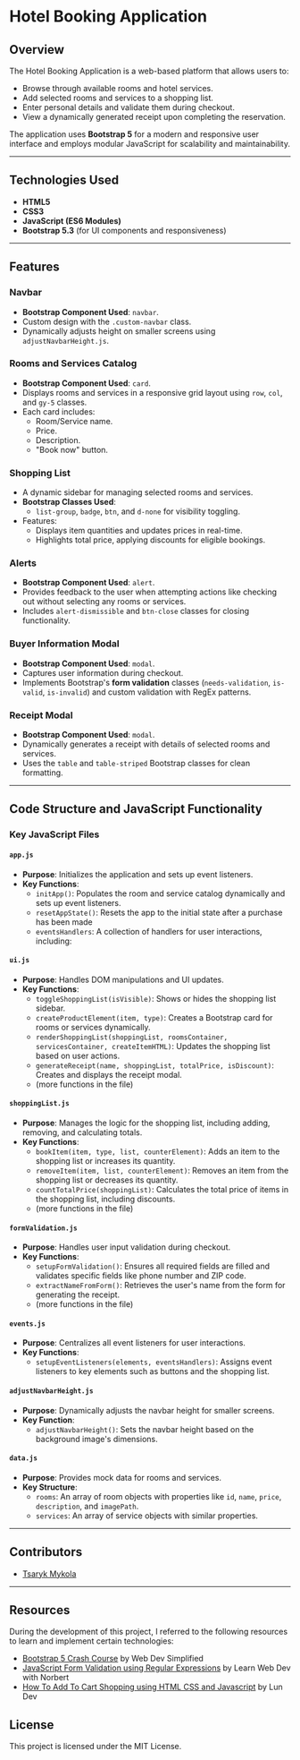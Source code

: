 # Hotel Booking Application

## Overview

The Hotel Booking Application is a web-based platform that allows users to:

- Browse through available rooms and hotel services.
- Add selected rooms and services to a shopping list.
- Enter personal details and validate them during checkout.
- View a dynamically generated receipt upon completing the reservation.

The application uses **Bootstrap 5** for a modern and responsive user interface and employs modular JavaScript for scalability and maintainability.

---

## Technologies Used

- **HTML5**
- **CSS3**
- **JavaScript (ES6 Modules)**
- **Bootstrap 5.3** (for UI components and responsiveness)

---

## Features

### Navbar

- **Bootstrap Component Used**: `navbar`.
- Custom design with the `.custom-navbar` class.
- Dynamically adjusts height on smaller screens using `adjustNavbarHeight.js`.

### Rooms and Services Catalog

- **Bootstrap Component Used**: `card`.
- Displays rooms and services in a responsive grid layout using `row`, `col`, and `gy-5` classes.
- Each card includes:
  - Room/Service name.
  - Price.
  - Description.
  - "Book now" button.

### Shopping List

- A dynamic sidebar for managing selected rooms and services.
- **Bootstrap Classes Used**:
  - `list-group`, `badge`, `btn`, and `d-none` for visibility toggling.
- Features:
  - Displays item quantities and updates prices in real-time.
  - Highlights total price, applying discounts for eligible bookings.

### Alerts

- **Bootstrap Component Used**: `alert`.
- Provides feedback to the user when attempting actions like checking out without selecting any rooms or services.
- Includes `alert-dismissible` and `btn-close` classes for closing functionality.

### Buyer Information Modal

- **Bootstrap Component Used**: `modal`.
- Captures user information during checkout.
- Implements Bootstrap's **form validation** classes (`needs-validation`, `is-valid`, `is-invalid`) and custom validation with RegEx patterns.

### Receipt Modal

- **Bootstrap Component Used**: `modal`.
- Dynamically generates a receipt with details of selected rooms and services.
- Uses the `table` and `table-striped` Bootstrap classes for clean formatting.

---

## Code Structure and JavaScript Functionality

### Key JavaScript Files

#### `app.js`

- **Purpose**: Initializes the application and sets up event listeners.
- **Key Functions**:
  - `initApp()`: Populates the room and service catalog dynamically and sets up event listeners.
  - `resetAppState()`: Resets the app to the initial state after a purchase has been made
  - `eventsHandlers`: A collection of handlers for user interactions, including:

#### `ui.js`

- **Purpose**: Handles DOM manipulations and UI updates.
- **Key Functions**:
  - `toggleShoppingList(isVisible)`: Shows or hides the shopping list sidebar.
  - `createProductElement(item, type)`: Creates a Bootstrap card for rooms or services dynamically.
  - `renderShoppingList(shoppingList, roomsContainer, servicesContainer, createItemHTML)`: Updates the shopping list based on user actions.
  - `generateReceipt(name, shoppingList, totalPrice, isDiscount)`: Creates and displays the receipt modal.
  - (more functions in the file)

#### `shoppingList.js`

- **Purpose**: Manages the logic for the shopping list, including adding, removing, and calculating totals.
- **Key Functions**:
  - `bookItem(item, type, list, counterElement)`: Adds an item to the shopping list or increases its quantity.
  - `removeItem(item, list, counterElement)`: Removes an item from the shopping list or decreases its quantity.
  - `countTotalPrice(shoppingList)`: Calculates the total price of items in the shopping list, including discounts.
  - (more functions in the file)

#### `formValidation.js`

- **Purpose**: Handles user input validation during checkout.
- **Key Functions**:
  - `setupFormValidation()`: Ensures all required fields are filled and validates specific fields like phone number and ZIP code.
  - `extractNameFromForm()`: Retrieves the user's name from the form for generating the receipt.
  - (more functions in the file)

#### `events.js`

- **Purpose**: Centralizes all event listeners for user interactions.
- **Key Functions**:
  - `setupEventListeners(elements, eventsHandlers)`: Assigns event listeners to key elements such as buttons and the shopping list.

#### `adjustNavbarHeight.js`

- **Purpose**: Dynamically adjusts the navbar height for smaller screens.
- **Key Function**:
  - `adjustNavbarHeight()`: Sets the navbar height based on the background image's dimensions.

#### `data.js`

- **Purpose**: Provides mock data for rooms and services.
- **Key Structure**:
  - `rooms`: An array of room objects with properties like `id`, `name`, `price`, `description`, and `imagePath`.
  - `services`: An array of service objects with similar properties.

---

## Contributors

- [Tsaryk Mykola](https://github.com/TsNikolay)

---

## Resources

During the development of this project, I referred to the following resources to learn and implement certain technologies:

- [Bootstrap 5 Crash Course](https://www.youtube.com/watch?v=Jyvffr3aCp0) by Web Dev Simplified
- [JavaScript Form Validation using Regular Expressions](https://www.youtube.com/playlist?list=PL1XOgHNZBUvL1vC0cXn2RnhOvrfoVVv2_) by Learn Web Dev with Norbert
- [How To Add To Cart Shopping using HTML CSS and Javascript](https://www.youtube.com/watch?v=gXWohFYrI0M) by Lun Dev

## License

This project is licensed under the MIT License.
